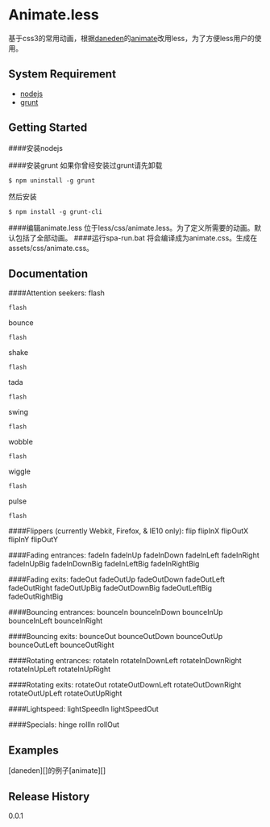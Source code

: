 # Animate.less

基于css3的常用动画，根据[daneden](https://github.com/daneden)的[animate](https://github.com/daneden/animate.css)改用less，为了方便less用户的使用。

## System Requirement
* [nodejs](http://nodejs.org/)
* [grunt](http://gruntjs.com/)

## Getting Started

####安装nodejs

####安装grunt
如果你曾经安装过grunt请先卸载
```
$ npm uninstall -g grunt
```
然后安装
```
$ npm install -g grunt-cli
```
####编辑animate.less
位于less/css/animate.less。为了定义所需要的动画。默认包括了全部动画。
####运行spa-run.bat
将会编译成为animate.css。生成在assets/css/animate.css。
## Documentation
####Attention seekers:
flash
```
flash
```
bounce
```
flash
```
shake
```
flash
```
tada
```
flash
```
swing
```
flash
```
wobble
```
flash
```
wiggle
```
flash
```
pulse
```
flash
```

####Flippers (currently Webkit, Firefox, &amp; IE10 only):
flip
flipInX
flipOutX
flipInY
flipOutY

####Fading entrances:
fadeIn
fadeInUp
fadeInDown
fadeInLeft
fadeInRight
fadeInUpBig
fadeInDownBig
fadeInLeftBig
fadeInRightBig

####Fading exits:
fadeOut
fadeOutUp
fadeOutDown
fadeOutLeft
fadeOutRight
fadeOutUpBig
fadeOutDownBig
fadeOutLeftBig
fadeOutRightBig

####Bouncing entrances:
bounceIn
bounceInDown
bounceInUp
bounceInLeft
bounceInRight

####Bouncing exits:
bounceOut
bounceOutDown
bounceOutUp
bounceOutLeft
bounceOutRight

####Rotating entrances:
rotateIn
rotateInDownLeft
rotateInDownRight
rotateInUpLeft
rotateInUpRight

####Rotating exits:
rotateOut
rotateOutDownLeft
rotateOutDownRight
rotateOutUpLeft
rotateOutUpRight

####Lightspeed:
lightSpeedIn
lightSpeedOut

####Specials:
hinge
rollIn
rollOut

## Examples
[daneden][]的例子[animate][]

## Release History
0.0.1

